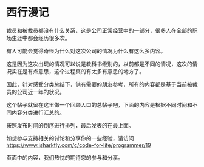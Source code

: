 # 西行漫记

裁员和被裁员都没有什么关系，这是公司正常经营中的一部分，很多人在全部的职场生涯中都会经历很多次。

有人可能会觉得奇怪为什么对这次公司的情况为什么有这么多内容。

这是因为这次出现的情况可以说是教科书级别的，以前都是不同的情况，这次的情况实在是有点意思，这个过程真的有太多有意思的地方了。

因此，针对感受分类总结下，供有需要的朋友参考，所有的内容都是基于当前被裁员的公司近一年的状况。

这个帖子就留在这里做一个回顾入口的总帖子吧，下面的内容是根据不同时间和不同内容分类进行汇总的。

按照发布时间的倒序进行排列，最后发表的在最上面。

如想参与支持相关的讨论和分享你的一些经验，请访问 https://www.isharkfly.com/c/code-for-life/programmer/19

页面中的内容，我们热忱的期待您的参与和分享。
